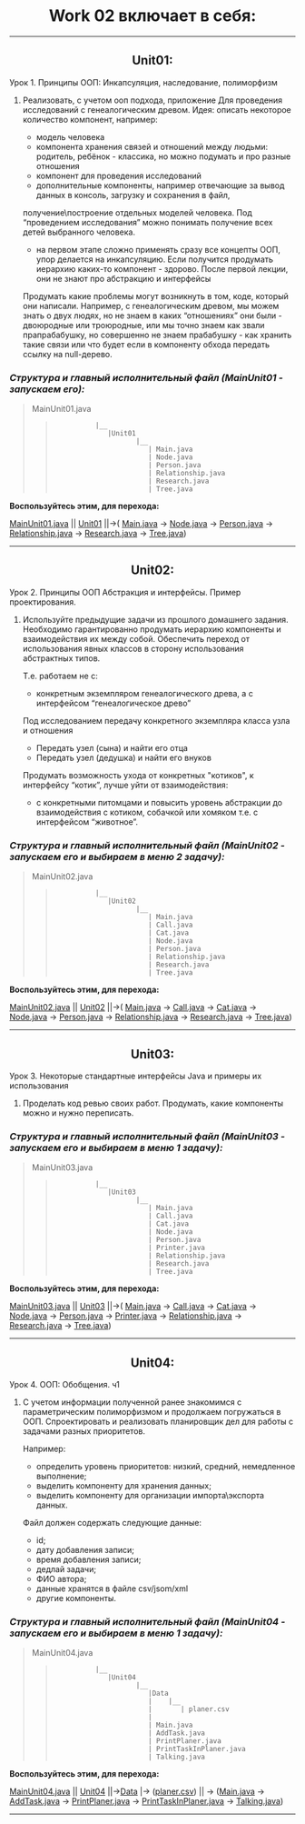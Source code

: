 <h1 align="center"><b> Work 02 включает в себя: </b></h1>

---

<h2 align="center"><b> Unit01: </b></h2>

Урок 1. Принципы ООП: Инкапсуляция, наследование, полиморфизм
1. Реализовать, с учетом ооп подхода, приложение
   Для проведения исследований с генеалогическим древом.
   Идея: описать некоторое количество компонент, например:
   - модель человека
   - компонента хранения связей и отношений между людьми: родитель, ребёнок - классика, но можно подумать
     и про разные отношения
   - компонент для проведения исследований
   - дополнительные компоненты, например отвечающие за вывод данных в консоль, загрузку и сохранения в файл,

   получение\построение отдельных моделей человека.
   Под “проведением исследования” можно понимать получение всех детей выбранного человека.
   * на первом этапе сложно применять сразу все концепты ООП, упор делается на инкапсуляцию.
     Если получится продумать иерархию каких-то компонент - здорово. После первой лекции,
     они не знают про абстракцию и интерфейсы

   Продумать какие проблемы могут возникнуть в том, коде, который они написали.
   Например, с генеалогическим древом, мы можем знать о двух людях, но не знаем в каких “отношениях” они были -
   двоюродные или троюродные, или мы точно знаем как звали прапрабабушку, но совершенно не знаем прабабушку -
   как хранить такие связи или что будет если в компоненту обхода передать ссылку на null-дерево.

### *Структура и главный исполнительный файл (MainUnit01 - запускаем его):* ###

> MainUnit01.java
>>               |__
>>                  |Unit01
>>                         |__
>>                            | Main.java
>>                            | Node.java
>>                            | Person.java
>>                            | Relationship.java
>>                            | Research.java
>>                            | Tree.java

**Воспользуйтесь этим, для перехода:**

[MainUnit01.java](MainUnit01.java)
||
[Unit01](Unit01) ||->( [Main.java](Unit01/Main.java)
-> [Node.java](Unit01/Node.java)
-> [Person.java](Unit01/Person.java)
-> [Relationship.java](Unit01/Relationship.java)
-> [Research.java](Unit01/Research.java)
-> [Tree.java](Unit01/Tree.java))

---


<h2 align="center"><b> Unit02: </b></h2>

Урок 2. Принципы ООП Абстракция и интерфейсы. Пример проектирования.

1. Используйте предыдущие задачи из прошлого домашнего задания.
   Необходимо гарантированно продумать иерархию компоненты и взаимодействия их между собой.
   Обеспечить переход от использования явных классов в сторону использования абстрактных типов.

   Т.е. работаем не с:
   - конкретным экземпляром генеалогического древа, а с интерфейсом “генеалогическое древо”

   Под исследованием передачу конкретного экземпляра класса узла и отношения
   - Передать узел (сына) и найти его отца
   - Передать узел (дедушка) и найти его внуков
                    
   Продумать возможность ухода от конкретных "котиков", к интерфейсу “котик”, лучше уйти от взаимодействия:
   - с конкретными питомцами и повысить уровень абстракции до взаимодействия с котиком,
   собачкой или хомяком т.е. с интерфейсом “животное”.

### *Структура и главный исполнительный файл (MainUnit02 - запускаем его и выбираем в меню 2 задачу):* ###

> MainUnit02.java
>>               |__
>>                  |Unit02
>>                         |__
>>                            | Main.java
>>                            | Call.java
>>                            | Cat.java
>>                            | Node.java
>>                            | Person.java
>>                            | Relationship.java
>>                            | Research.java
>>                            | Tree.java

**Воспользуйтесь этим, для перехода:**

[MainUnit02.java](MainUnit02.java)
||
[Unit02](Unit02) ||->( [Main.java](Unit02/Main.java)
-> [Call.java](Unit02/Call.java)
-> [Cat.java](Unit02/Cat.java)
-> [Node.java](Unit02/Node.java)
-> [Person.java](Unit02/Person.java)
-> [Relationship.java](Unit02/Relationship.java)
-> [Research.java](Unit02/Research.java)
-> [Tree.java](Unit02/Tree.java))

---



<h2 align="center"><b> Unit03: </b></h2>

Урок 3. Некоторые стандартные интерфейсы Java и примеры их использования

1. Проделать код ревью своих работ. Продумать, какие компоненты можно и нужно переписать.

### *Структура и главный исполнительный файл (MainUnit03 - запускаем его и выбираем в меню 1 задачу):* ###

> MainUnit03.java
>>               |__
>>                  |Unit03
>>                         |__
>>                            | Main.java
>>                            | Call.java
>>                            | Cat.java
>>                            | Node.java
>>                            | Person.java
>>                            | Printer.java
>>                            | Relationship.java
>>                            | Research.java
>>                            | Tree.java

**Воспользуйтесь этим, для перехода:**

[MainUnit03.java](MainUnit03.java)
||
[Unit03](Unit03) ||->( [Main.java](Unit03/Main.java)
-> [Call.java](Unit03/Call.java)
-> [Cat.java](Unit03/Cat.java)
-> [Node.java](Unit03/Node.java)
-> [Person.java](Unit03/Person.java)
-> [Printer.java](Unit03/Printer.java)
-> [Relationship.java](Unit03/Relationship.java)
-> [Research.java](Unit03/Research.java)
-> [Tree.java](Unit03/Tree.java))

---



<h2 align="center"><b> Unit04: </b></h2>

Урок 4. ООП: Обобщения. ч1

1. С учетом информации полученной ранее знакомимся с параметрическим полиморфизмом и продолжаем погружаться в ООП.
   Спроектировать и реализовать планировщик дел для работы с задачами разных приоритетов.

   Например:
   - определить уровень приоритетов: низкий, средний, немедленное выполнение;
   - выделить компоненту для хранения данных;
   - выделить компоненту для организации импорта\экспорта данных.
   
   Файл должен содержать следующие данные: 
   - id;
   - дату добавления записи;
   - время добавления записи;
   - дедлай задачи;
   - ФИО автора;
   - данные хранятся в файле csv/jsom/xml
   - другие компоненты.

### *Структура и главный исполнительный файл (MainUnit04 - запускаем его и выбираем в меню 1 задачу):* ###

> MainUnit04.java
>>               |__
>>                  |Unit04
>>                         |__
>>                            |Data
>>                            |    |__
>>                            |       | planer.csv
>>                            |
>>                            | Main.java
>>                            | AddTask.java
>>                            | PrintPlaner.java
>>                            | PrintTaskInPlaner.java
>>                            | Talking.java


**Воспользуйтесь этим, для перехода:**

[MainUnit04.java](MainUnit04.java)
||
[Unit04](Unit04) ||->[Data](Unit04/Data) |-> ([planer.csv](Unit04/Data/planer.csv)) ||
-> ([Main.java](Unit04/Main.java)
-> [AddTask.java](Unit04/AddTask.java)
-> [PrintPlaner.java](Unit04/PrintPlaner.java)
-> [PrintTaskInPlaner.java](Unit04/PrintTaskInPlaner.java)
-> [Talking.java](Unit04/Talking.java))

---


